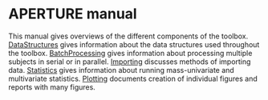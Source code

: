 # APERTURE manual #

This manual gives overviews of the different components of the toolbox. [DataStructures](DataStructures.md) gives information about the data structures used throughout the toolbox. [BatchProcessing](BatchProcessing.md) gives information about processing multiple subjects in serial or in parallel. [Importing](Importing.md) discusses methods of importing data. [Statistics](Statistics.md) gives information about running mass-univariate and multivariate statistics. [Plotting](Plotting.md) documents creation of individual figures and reports with many figures.